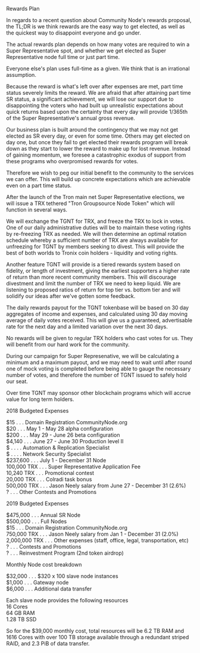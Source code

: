 Rewards Plan

In regards to a recent question about Community Node's rewards proposal, the TL;DR is we think rewards are the easy way to get elected, as well as the quickest way to disappoint everyone and go under.

The actual rewards plan depends on how many votes are required to win a Super Representative spot, and whether we get elected as Super Representative node full time or just part time.

Everyone else's plan uses full-time as a given. We think that is an irrational assumption.

Because the reward is what's left over after expenses are met, part time status severely limits the reward. We are afraid that after attaining part time SR status, a significant achievement, we will lose our support due to disappointing the voters who had built up unrealistic expectations about quick returns based upon the certainty that every day will provide 1/365th of the Super Representative's annual gross revenue. 

Our business plan is built around the contingency that we may not get elected as SR every day, or even for some time. Others may get elected on day one, but once they fail to get elected their rewards program will break down as they start to lower the reward to make up for lost revenue. Instead of gaining momentum, we foresee a catastrophic exodus of support from these programs who overpromised rewards for votes.

Therefore we wish to peg our initial benefit to the community to the services we can offer. This will build up concrete expectations which are achievable even on a part time status. 

After the launch of the Tron main net Super Representative elections, we will issue a TRX tethered "Tron Groupsource Node Token" which will function in several ways. 

We will exchange the TGNT for TRX, and freeze the TRX to lock in votes. One of our daily administrative duties will be to maintain these voting rights by re-freezing TRX as needed. We will then determine an optimal rotation schedule whereby a sufficient number of TRX are always available for unfreezing for TGNT by members seeking to divest. This will provide the best of both worlds to Tronix coin holders - liquidity and voting rights.

Another feature TGNT will provide is a tiered rewards system based on fidelity, or length of investment, giving the earliest supporters a higher rate of return than more recent community members. This will discourage divestment and limit the number of TRX we need to keep liquid. We are listening to proposed ratios of return for top tier vs. bottom tier and will solidify our ideas after we've gotten some feedback.

The daily rewards payout for the TGNT tokenbase will be based on 30 day aggregates of income and expenses, and calculated using 30 day moving average of daily votes received. This will give us a guaranteed, advertisable rate for the next day and a limited variation over the next 30 days. 

No rewards will be given to regular TRX holders who cast votes for us. They will benefit from our hard work for the community. 

During our campaign for Super Represenative, we will be calculating a minimum and a maximum payout, and we may need to wait until after round one of mock voting is completed before being able to gauge the necessary number of votes, and therefore the number of TGNT issued to safely hold our seat.

Over time TGNT may sponsor other blockchain programs which will accrue value for long term holders.


2018 Budgeted Expenses 

             			
$15          	. . .		Domain Registration CommunityNode.org  
$20          	. . .		 May 1 - May 28 alpha configuration  
$200         	. . .		 May 29 - June 26 beta configuration  
$4,140  		. . .		June 27 - June 30 Production level II  
$ . 			. . .		Automation & Replication Specialist  
$ . 			. . .		Network Security Specialist  
$237,600	  	. . .		July 1 - December 31 Node  
100,000 TRX  	. . .		 Super Representative Application Fee  
10,240 TRX  	. . .		Promotional contest  
20,000 TRX		. . .		Colradi task bonus  
500,000 TRX		. . .		Jason Neely salary from June 27 - December 31 (2.6%)  
?				. . .		Other Contests and Promotions  


2019 Budgeted Expenses

$475,000		  . . . 	Annual SR Node  
$500,000		  . . . 	Full Nodes  
$15          	  . . . 	Domain Registration CommunityNode.org  
750,000 TRX		  . . . 	Jason Neely salary from Jan 1 - December 31 (2.0%)  
2,000,000 TRX	  . . . 	Other expenses (staff, office, legal, transportation, etc)  
?				  . . . 	Contests and Promotions  
?				  . . . 	Reinvestment Program (2nd token airdrop)  

Monthly Node cost breakdown  

$32,000 	  . . . 		$320 x 100 slave node instances  
$1,000		  . . . 		Gateway node  
$6,000		  . . . 		Additional data transfer  


Each slave node provides the following resources  
16 Cores  
64 GB RAM  
1.28 TB SSD  

So for the $39,000 monthly cost, total resources will be 6.2 TB RAM and 1616 Cores with over 100 TB storage available through a redundant striped RAID, and 2.3 PiB of data transfer.
